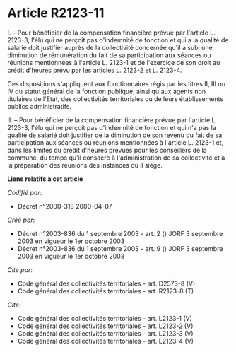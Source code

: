 # Article R2123-11

I. – Pour bénéficier de la compensation financière prévue par l'article L. 2123-3, l'élu qui ne perçoit pas d'indemnité de
fonction et qui a la qualité de salarié doit justifier auprès de la collectivité concernée qu'il a subi une diminution de
rémunération du fait de sa participation aux séances ou réunions mentionnées à l'article L. 2123-1 et de l'exercice de son
droit au crédit d'heures prévu par les articles L. 2123-2 et L. 2123-4.

Ces dispositions s'appliquent aux fonctionnaires régis par les titres II, III ou IV du statut général de la fonction
publique, ainsi qu'aux agents non titulaires de l'Etat, des collectivités territoriales ou de leurs établissements publics
administratifs.

II. – Pour bénéficier de la compensation financière prévue par l'article L. 2123-3, l'élu qui ne perçoit pas d'indemnité de
fonction et qui n'a pas la qualité de salarié doit justifier de la diminution de son revenu du fait de sa participation aux
séances ou réunions mentionnées à l'article L. 2123-1 et, dans les limites du crédit d'heures prévues pour les conseillers de
la commune, du temps qu'il consacre à l'administration de sa collectivité et à la préparation des réunions des instances où
il siège.

**Liens relatifs à cet article**

_Codifié par_:

  - Décret n°2000-318 2000-04-07

_Créé par_:

  - Décret n°2003-836 du 1 septembre 2003 - art. 2 () JORF 3 septembre 2003 en vigueur le 1er octobre 2003
  - Décret n°2003-836 du 1 septembre 2003 - art. 9 () JORF 3 septembre 2003 en vigueur le 1er octobre 2003

_Cité par_:

  - Code général des collectivités territoriales - art. D2573-8 (V)
  - Code général des collectivités territoriales - art. R2123-8 (T)

_Cite_:

  - Code général des collectivités territoriales - art. L2123-1 (V)
  - Code général des collectivités territoriales - art. L2123-2 (V)
  - Code général des collectivités territoriales - art. L2123-3 (V)
  - Code général des collectivités territoriales - art. L2123-4 (V)
